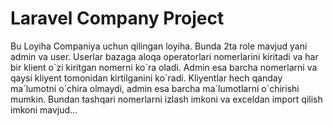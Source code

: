 <h1>Laravel Company Project</h1>

<p>Bu Loyiha Companiya uchun qilingan loyiha. Bunda 2ta role mavjud yani admin va user. Userlar bazaga aloqa operatorlari nomerlarini kiritadi va har bir klient o`zi kiritgan nomerni ko`ra oladi. Admin esa barcha nomerlarni va qaysi kliyent tomonidan kirtilganini ko`radi. Kliyentlar hech qanday ma`lumotni o`chira olmaydi, admin esa barcha ma`lumotlarni o`chirishi mumkin. Bundan tashqari nomerlarni izlash imkoni va exceldan import qilish imkoni mavjud...</p>
